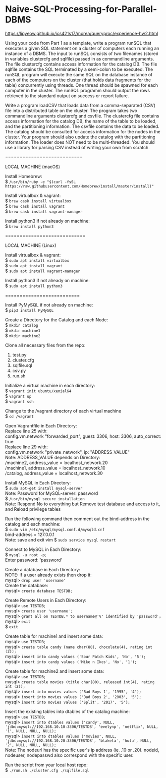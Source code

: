 # Naive-SQL-Processing-for-Parallel-DBMS
https://lipyeow.github.io/ics421s17/morea/queryproc/experience-hw2.html

Using your code from Part 1 as a template, write a program runSQL that executes a given SQL statement on a cluster of computers each running an instance of a DBMS. The input to runSQL consists of two filenames (stored in variables clustercfg and sqlfile) passed in as commandline arguments. The file clustercfg contains access information for the catalog DB. The file sqlfile contains the SQL terminated by a semi-colon to be executed. The runSQL program will execute the same SQL on the database instance of each of the computers on the cluster (that holds data fragments for the table) concurrently using threads. One thread should be spawned for each computer in the cluster. The runSQL programm should output the rows retrieved to the standard output on success or report failure.<br />

Write a program loadCSV that loads data from a comma-separated (CSV) file into a distributed table on the cluster. The program takes two commandline arguments clustercfg and csvfile. The clustercfg file contains access information for the catalog DB, the name of the table to be loaded, and the partitioning information. The csvfile contains the data to be loaded. The catalog should be consulted for access information for the nodes in the cluster. Your program should also update the catalog with the partitioning information. The loader does NOT need to be multi-threaded. You should use a library for parsing CSV instead of writing your own from scratch.<br />

===========================

LOCAL MACHINE (macOS)

Install Homebrew:<br />
$ ```/usr/bin/ruby -e "$(curl -fsSL https://raw.githubusercontent.com/Homebrew/install/master/install)"```<br />

Install virtualbox & vagrant:<br />
$ ```brew cask install virtualbox```<br />
$ ```brew cask install vagrant```<br />
$ ```brew cask install vagrant-manager```<br />

Install python3 if not already on machine: <br />
$ ```brew install python3```<br />

============================

LOCAL MACHINE (Linux)<br />

Install virtualbox & vagrant:<br />
$ ```sudo apt install virtualbox```<br />
$ ```sudo apt install vagrant```<br />
$ ```sudo apt install vagrant-manager```<br />

Install python3 if not already on machine:<br />
$ ```sudo apt install python3```<br />

==========================

Install PyMySQL if not already on machine:<br />
$ ```pip3 install PyMySQL```<br />

Create a Directory for the Catalog and each Node:<br />
$ ```mkdir catalog```<br />
$ ```mkdir machine1```<br />
$ ```mkdir machine2```<br />

Clone all necessary files from the repo:<br />
1) test.py<br />
2) cluster.cfg<br />
3) sqlfile.sql<br />
4) csv.py<br />
5) run.sh<br />

Initialize a virtual machine in each directory:<br />
$ ```vagrant init ubuntu/xenial64```<br />
$ ```vagrant up```<br />
$ ```vagrant ssh```<br />

Change to the /vagrant directory of each virtual machine<br />
$ ```cd /vagrant```<br />

Open Vagrantfile in Each Directory:<br />
Replace line 25 with:<br />
  config.vm.network "forwarded_port", guest: 3306, host: 3306, auto_correct: true<br />
Replace line 29 with:<br />
  config.vm.network "private_network", ip: "ADDRESS_VALUE"<br />
Note: ADDRESS_VALUE depends on Directory:<br />
  /machine2, address_value = localhost_network.20<br />
  /machine1, address_value = localhost_network.10<br />
  /catalog, address_value = localhost_network.30<br />

Install MySQL in Each Directory:<br />
$ ```sudo apt-get install mysql-server```<br />
Note: Password for MySQL-server: password<br />
$ ```/usr/bin/mysql_secure_installation```<br />
Note: Respond No to everything but Remove test database and access to it, and Reload privilege tables<br />

Run the following command then comment out the bind-address in the catalog and each machine: <br />
$ ```sudo vim /etc/mysql/mysql.conf.d/mysqld.cnf```<br />
bind-address = 127.0.0.1<br />
Note: save and exit vim
$ ```sudo service mysql restart```<br />

Connect to MySQL in Each Directory:<br />
$ ```mysql -u root -p;```<br />
Enter password: 'password'<br />

Create a database in Each Directory: <br />
NOTE: If a user already exists then drop it:<br />
mysql> ```drop user 'username'```<br />
Create the database:<br />
mysql> ```create database TESTDB;```<br />

Create Remote Users in Each Directory:<br />
mysql> ```use TESTDB;```<br />
mysql> ```create user 'username';```<br />
mysql> ```grant all on TESTDB.* to username@'%' identified by 'password';```<br />
mysql> ```exit```<br />
$ ```exit```<br />

Create table for machine1 and insert some data:<br />
mysql> ```use TESTDB;```<br />
mysql> ```create table candy (name char(80), chocolate(4), rating int (2));```<br />
mysql> ```insert into candy values ('Sour Patch Kids', 'No', '5');```<br />
mysql> ```insert into candy values ('Mike n Ikes', 'No', '1');```<br />

Create table for machine2 and insert some data:<br />
mysql> ```use TESTDB;```<br />
mysql> ```create table movies (title char(80), released int(4), rating int (2));```<br />
mysql> ```insert into movies values ('Bad Boys 1', '1995', '4');```<br />
mysql> ```insert into movies values ('Bad Boys 2', '2003', '5');```<br />
mysql> ```insert into movies values ('Split', '2017', '5');```<br />

Insert the existing tables into dtables of the catalog machine:<br />
mysql> ```use TESTDB;```<br />
mysql> ```insert into dtables values ('candy', NULL, 'jdbc:mysql://192.168.10.10:3306/TESTDB', 'evelynp', 'netflix', NULL, '1', NULL, NULL, NULL);```<br />
mysql> ```insert into dtables values ('movies', NULL, 'jdbc:mysql://192.168.10.20:3306/TESTDB', 'blakela', 'hulu', NULL, '2', NULL, NULL, NULL);```<br />
Note: The nodeurl has the specific user's ip address (ie. .10 or .20). nodeid, nodeuser, nodepasswd also correspond with the specific user. <br />

Run the script from your local host repo:<br />
$ ```./run.sh ./cluster.cfg ./sqlfile.sql```<br />
